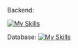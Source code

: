 Backend:

[![My Skills](https://skills.thijs.gg/icons?i=nodejs)](https://skills.thijs.gg)

Database:
[![My Skills](https://skills.thijs.gg/icons?i=mongodb)](https://skills.thijs.gg)
